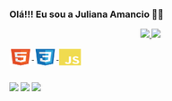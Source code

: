 ### Olá!!! Eu sou a Juliana Amancio 🐱‍💻

<!--
- 🌱 Estudando Desenvolvimento Web (HTML/CSS/JavaScript)
- ⏳ Em processo de transição de carreira
- 😄 Pronomes: Ela/Dela
-->
<div align="center">
  <a href="https://github.com/julianaamancio">
  <img width="400"  src="https://github-readme-stats.vercel.app/api?username=julianaamancio&show_icons=true&theme=dracula&include_all_commits=true&count_private=true"/>
  <img width="400" src="https://github-readme-stats.vercel.app/api/top-langs/?username=julianaamancio&layout=compact&langs_count=7&theme=dracula"/>
</div>
  <div style="display: inline_block"><br>
  <img align="center" alt="Ju-HTML" height="30" width="40" src="https://raw.githubusercontent.com/devicons/devicon/master/icons/html5/html5-original.svg">
  <img align="center" alt="Ju-CSS" height="30" width="40" src="https://raw.githubusercontent.com/devicons/devicon/master/icons/css3/css3-original.svg">
  <img align="center" alt="Ju-Js" height="30" width="40" src="https://raw.githubusercontent.com/devicons/devicon/master/icons/javascript/javascript-plain.svg">
 
</div>
  
  ##
  <div> 
    
   <a href="https://www.linkedin.com/in/juliana-amancio-567031170" target="_blank"><img src="https://img.shields.io/badge/-LinkedIn-%230077B5?style=for-the-badge&logo=linkedin&logoColor=white" target="_blank"></a> 
  <a href="https://instagram.com/jujuba_mancio" target="_blank"><img src="https://img.shields.io/badge/-Instagram-%23E4405F?style=for-the-badge&logo=instagram&logoColor=white" target="_blank"></a>
  <a href = "mailto:jhullyjoviano@gmail.com"><img src="https://img.shields.io/badge/-Gmail-%23333?style=for-the-badge&logo=gmail&logoColor=white" target="_blank"></a>
  
 
</div>
